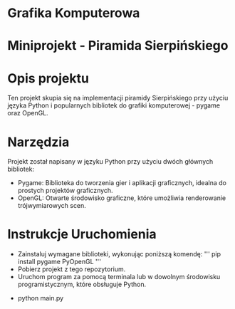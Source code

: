 # Grafika Komputerowa
# Miniprojekt - Piramida Sierpińskiego 

# Opis projektu 
Ten projekt skupia się na implementacji piramidy Sierpińskiego przy użyciu języka Python i popularnych bibliotek do grafiki komputerowej - pygame oraz OpenGL.

# Narzędzia
Projekt został napisany w języku Python przy użyciu dwóch głównych bibliotek:

- Pygame: Biblioteka do tworzenia gier i aplikacji graficznych, idealna do prostych projektów graficznych.
- OpenGL: Otwarte środowisko graficzne, które umożliwia renderowanie trójwymiarowych scen.

# Instrukcje Uruchomienia
- Zainstaluj wymagane biblioteki, wykonując poniższą komendę:
''' pip install pygame PyOpenGL '''
- Pobierz projekt z tego repozytorium.
- Uruchom program za pomocą terminala lub w dowolnym środowisku programistycznym, które obsługuje Python.
* python main.py

